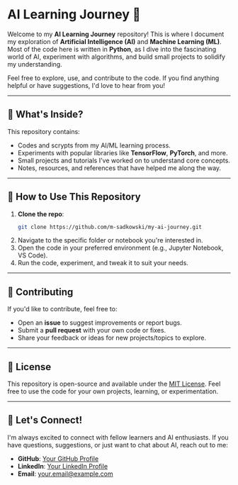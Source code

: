# AI Learning Journey 🚀

Welcome to my **AI Learning Journey** repository! This is where I document my exploration of **Artificial Intelligence (AI)** and **Machine Learning (ML)**. Most of the code here is written in **Python**, as I dive into the fascinating world of AI, experiment with algorithms, and build small projects to solidify my understanding.

Feel free to explore, use, and contribute to the code. If you find anything helpful or have suggestions, I'd love to hear from you!

---

## 📂 What's Inside?

This repository contains:
- Codes and scrypts from my AI/ML learning process.
- Experiments with popular libraries like **TensorFlow**, **PyTorch**, and more.
- Small projects and tutorials I've worked on to understand core concepts.
- Notes, resources, and references that have helped me along the way.


---


## 🚀 How to Use This Repository

1. **Clone the repo**:
   ```bash
   git clone https://github.com/m-sadkowski/my-ai-journey.git
   ```
2. Navigate to the specific folder or notebook you're interested in.
3. Open the code in your preferred environment (e.g., Jupyter Notebook, VS Code).
4. Run the code, experiment, and tweak it to suit your needs.

---

## 🤝 Contributing

If you'd like to contribute, feel free to:
- Open an **issue** to suggest improvements or report bugs.
- Submit a **pull request** with your own code or fixes.
- Share your feedback or ideas for new projects/topics to explore.

---

## 📜 License

This repository is open-source and available under the [MIT License](LICENSE). Feel free to use the code for your own projects, learning, or experimentation.

---

## 🌟 Let's Connect!

I'm always excited to connect with fellow learners and AI enthusiasts. If you have questions, suggestions, or just want to chat about AI, reach out to me:

- **GitHub**: [Your GitHub Profile](https://github.com/m-sadkowski)
- **LinkedIn**: [Your LinkedIn Profile](https://linkedin.com/in/m-sadkowski)
- **Email**: your.email@example.com

